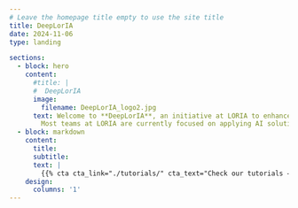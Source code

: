 ```yaml
---
# Leave the homepage title empty to use the site title
title: DeepLorIA
date: 2024-11-06
type: landing

sections:
  - block: hero
    content:
      #title: |
      #  DeepLorIA
      image:
        filename: DeepLorIA_logo2.jpg
      text: Welcome to **DeepLorIA**, an initiative at LORIA to enhance AI knowledge and collaboration across research teams.
        Most teams at LORIA are currently focused on applying AI solutions to specific tasks. Let’s take the opportunity to exchange general AI knowledge and share insights across the lab to elevate our current and future projects!
  - block: markdown
    content:
      title:
      subtitle:
      text: |
        {{% cta cta_link="./tutorials/" cta_text="Check our tutorials →" %}}
    design:
      columns: '1'
---
```

